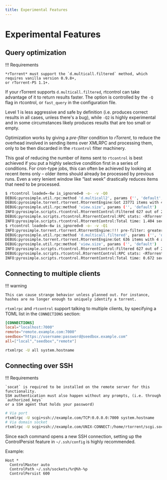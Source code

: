 ```yaml
---
title: Experimental Features
---
```


# Experimental Features

## Query optimization

!!! Requirements

    *rTorrent* must support the `d.multicall.filtered` method, which requires vanilla version 0.9.8+,
    or rTorrent-PS 1.1+.

If your rTorrent supports `d.multicall.filtered`, rtcontrol can take advantage of it to return results
faster. The option is controlled by the `-Q` flag in rtcontrol, or `fast_query` in the configuration file.

Level 1 is less aggressive and safe by definition (i.e. produces correct results in all cases, unless there's a bug),
while ``-Q2`` is highly experimental and in some circumstances likely produces results that are too small or empty.

Optimization works by giving a *pre-filter* condition to *rTorrent*, to reduce the overhead involved in
sending items over XMLRPC and processing them, only to be then discarded in the ``rtcontrol`` filter
machinery.

This goal of reducing the number of items sent to ``rtcontrol`` is best achieved if you put
a highly selective condition first in a series of conditions. For cron-type jobs,
this can often be achieved by looking at recent items only – older items should already be processed
by previous runs. Even a very lenient window like “last week” drastically reduces items
that need to be processed.

```bash
$ rtcontrol loaded=-6w is_ignored=0 -o- -v -Q0
DEBUG:pyrosimple.util.rpc:method 'd.multicall2', params ('', 'default', 'd.custom=tm_loaded', 'd.hash=', 'd.ignore_commands=', 'd.name=')
DEBUG:pyrosimple.torrent.rtorrent.RtorrentEngine:Got 23771 items with 4 attributes from 'localhost:415' [<xmlrpc.client._Method object at 0x7ff59c348d30>]
DEBUG:pyrosimple.util.rpc:method 'view.size', params ('', 'default')
INFO:pyrosimple.scripts.rtcontrol.RtorrentControl:Filtered 627 out of 23771 torrents.
DEBUG:pyrosimple.scripts.rtcontrol.RtorrentControl:RPC stats: <RTorrentProxy via json for scgi://localhost:7000?rpc=json>
INFO:pyrosimple.scripts.rtcontrol.RtorrentControl:Total time: 1.404 seconds.
$ rtcontrol loaded=-6w is_ignored=0 -o- -v -Q1
INFO:pyrosimple.torrent.rtorrent.RtorrentEngine:!!! pre-filter: greater=value=$d.custom=tm_loaded,value=1652724506
DEBUG:pyrosimple.util.rpc:method 'd.multicall.filtered', params ('', 'default', 'greater=value=$d.custom=tm_loaded,value=1652724506', 'd.custom=tm_loaded', 'd.hash=', 'd.ignore_commands=', 'd.name=')
DEBUG:pyrosimple.torrent.rtorrent.RtorrentEngine:Got 636 items with 4 attributes from 'localhost:415' [<xmlrpc.client._Method object at 0x7f7f03428dc0>]
DEBUG:pyrosimple.util.rpc:method 'view.size', params ('', 'default')
INFO:pyrosimple.scripts.rtcontrol.RtorrentControl:Filtered 627 out of 23771 torrents.
DEBUG:pyrosimple.scripts.rtcontrol.RtorrentControl:RPC stats: <RTorrentProxy via json for scgi://localhost:7000?rpc=json>
INFO:pyrosimple.scripts.rtcontrol.RtorrentControl:Total time: 0.672 seconds.
```

## Connecting to multiple clients

!!! warning

    This can cause strange behavior unless planned out. For instance, hashes are no longer enough to uniquely identify a torrent.

`rtxmlrpc` and `rtcontrol` support talking to multiple clients, by specifying a TOML list
in the `CONNECTIONS` section:
```toml
[CONNECTIONS]
local="localhost:7000"
remote="remote.example.com:7000"
seedbox="https://username:password@seedbox.example.com"
all=["local","seedbox","remote"]
```
```bash
rtxmlrpc -U all system.hostname
```

## Connecting over SSH

!!! Requirements

    `socat` is required to be installed on the remote server for this functionality.
    SSH authentication must also happen without any prompts, (i.e. through `authorized_keys`
    or a SSH agent that holds your password)

```bash
# Via port
rtxmlrpc -U scgi+ssh://example.com/TCP:0.0.0.0:7000 system.hostname
# Via domain socket
rtxmlrpc -U scgi+ssh://example.com/UNIX-CONNECT:/home/rtorrent/scgi.sock system.hostname
```

Since each command opens a new SSH connection, setting up the ControlPersist feature in
`~/.ssh/config` is highly recommended.

Example:
```
Host *
  ControlMaster auto
  ControlPath ~/.ssh/sockets/%r@%h-%p
  ControlPersist 600
```
